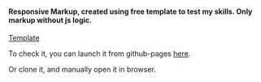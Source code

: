 #### Responsive Markup, created using free template to test my skills. Only markup without js logic.


[Template](https://www.figma.com/file/XWJFOVcSjWw7TGYXzYaaE6/Owlearn---Onlie-Course-Landing-Page-(Community)-(Copy)?node-id=0%3A1)

To check it, you can launch it from github-pages [here](https://dethkrist.github.io/owlearn-website-markup/).

Or clone it, and manually open it in browser.